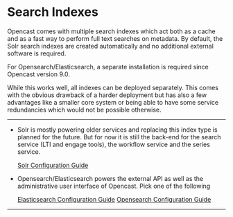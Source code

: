 Search Indexes
==============

Opencast comes with multiple search indexes which act both as a cache and as a fast way to perform full text searches on
metadata. By default, the Solr search indexes are created automatically and no additional external software is required.

For Opensearch/Elasticsearch, a separate installation is required since Opencast version 9.0.

While this works well, all indexes can be deployed separately. This comes with the obvious drawback of a harder
deployment but has also a few advantages like a smaller core system or being able to have some service redundancies
which would not be possible otherwise.

---

- Solr is mostly powering older services and replacing this index type is planned for the future. But for now it is
  still the back-end for the search service (LTI and engage tools), the workflow service and the series service.

    [Solr Configuration Guide](solr.md)

- Opensearch/Elasticsearch powers the external API as well as the administrative user interface of Opencast.  Pick one of the following

    [Elasticsearch Configuration Guide](../../configuration/elasticsearch.md)
    [Opensearch Configuration Guide](../../configuration/opensearch.md)

---
